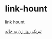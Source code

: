 # link-hount
link hount

<a href="http://pishvazfa.ir/%d8%aa%d8%a8%d8%b1%db%8c%da%a9-%d8%b1%d9%88%d8%b2-%d8%b2%d9%86-%d8%a8%d9%87-%d8%ae%d8%a7%d9%84%d9%87-%db%b9%db%b7-%d9%85%d8%aa%d9%86-%d8%aa%d8%a8%d8%b1%db%8c%da%a9-%d8%b1%d9%88%d8%b2-%d9%85%d8%a7.html">تبریک روز زن به خاله</a>


